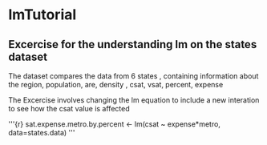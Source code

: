# lmTutorial

## Excercise for the understanding lm on the states dataset

The dataset compares the data from 6 states , containing information about the region, population, are, density , csat, vsat, percent, expense

The Excercise involves changing the lm equation to include a new interation to see how the csat value is affected

'''{r}
sat.expense.metro.by.percent <- lm(csat ~ expense*metro,
                             data=states.data) 
'''

